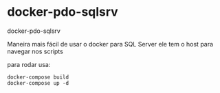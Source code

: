 # docker-pdo-sqlsrv
docker-pdo-sqlsrv

Maneira mais fácil de usar o docker para SQL Server ele tem o host para navegar nos scripts

para rodar usa: 
```
docker-compose build
docker-compose up -d
```